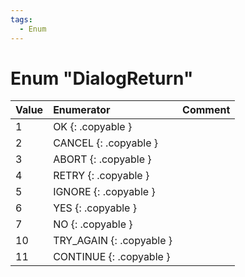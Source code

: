 ```yaml
---
tags:
  - Enum
---
```

# Enum "DialogReturn"
|Value|Enumerator|Comment|
|:--|:--|:--|
|1 |OK {: .copyable } |  |
|2 |CANCEL {: .copyable } |  |
|3 |ABORT {: .copyable } |  |
|4 |RETRY {: .copyable } |  |
|5 |IGNORE {: .copyable } |  |
|6 |YES {: .copyable } |  |
|7 |NO {: .copyable } |  |
|10 |TRY_AGAIN {: .copyable } |  |
|11 |CONTINUE {: .copyable } |  |